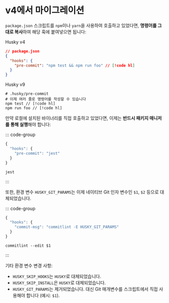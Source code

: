 # v4에서 마이그레이션

`package.json` 스크립트를 `npm`이나 `yarn`을 사용하여 호출하고 있었다면, **명령어를 그대로 복사**하여 해당 훅에 붙여넣으면 됩니다:

Husky v4

```json
// package.json
{
  "hooks": {
    "pre-commit": "npm test && npm run foo" // [!code hl]
  }
}
```

Husky v9

```shell 
# .husky/pre-commit
# 이제 여러 줄로 명령어를 작성할 수 있습니다
npm test // [!code hl]
npm run foo // [!code hl]
```

만약 로컬에 설치된 바이너리를 직접 호출하고 있었다면,
이제는 **반드시 패키지 매니저를 통해 실행**해야 합니다:

::: code-group

```js [.huskyrc.json (v4)]
{
  "hooks": {
    "pre-commit": "jest"
  }
}
```

```shell [.husky/pre-commit (v9)]
jest
```

:::

또한, 환경 변수 `HUSKY_GIT_PARAMS`는 이제 네이티브 Git 인자 변수인 `$1`, `$2` 등으로 대체되었습니다.

::: code-group

```js [.huskyrc.json (v4)]
{
  "hooks": {
    "commit-msg": "commitlint -E HUSKY_GIT_PARAMS"
  }
}
```

```shell [.husky/commit-msg (v9)]
commitlint --edit $1
```

:::

기타 환경 변수 변경 사항:

- `HUSKY_SKIP_HOOKS`는 `HUSKY`로 대체되었습니다.
- `HUSKY_SKIP_INSTALL`은 `HUSKY`로 대체되었습니다.
- `HUSKY_GIT_PARAMS`는 제거되었습니다. 대신 Git 매개변수를 스크립트에서 직접 사용해야 합니다 (예시: `$1`).
